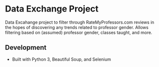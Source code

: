 # Data Exchange Project

Data Excahange project to filter through RateMyProfessors.com reviews in the hopes of discovering any trends related to professor gender. Allows filtering based on (assumed) professor gender, classes taught, and more.

## Development

- Built with Python 3, Beautiful Soup, and Selenium
